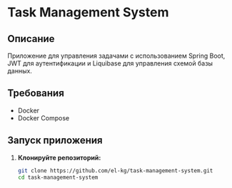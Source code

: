 # Task Management System

## Описание

Приложение для управления задачами с использованием Spring Boot, JWT для аутентификации и Liquibase для управления схемой базы данных.

## Требования

- Docker
- Docker Compose

## Запуск приложения

1. **Клонируйте репозиторий:**

   ```bash
   git clone https://github.com/el-kg/task-management-system.git
   cd task-management-system